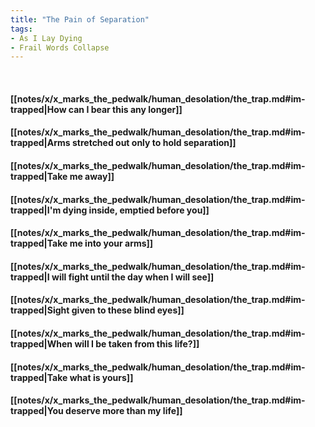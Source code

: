 ```yaml
---
title: "The Pain of Separation"
tags:
- As I Lay Dying
- Frail Words Collapse
---
```

&nbsp;
#### [[notes/x/x_marks_the_pedwalk/human_desolation/the_trap.md#im-trapped|How can I bear this any longer]]
#### [[notes/x/x_marks_the_pedwalk/human_desolation/the_trap.md#im-trapped|Arms stretched out only to hold separation]]
#### [[notes/x/x_marks_the_pedwalk/human_desolation/the_trap.md#im-trapped|Take me away]]
#### [[notes/x/x_marks_the_pedwalk/human_desolation/the_trap.md#im-trapped|I'm dying inside, emptied before you]]
#### [[notes/x/x_marks_the_pedwalk/human_desolation/the_trap.md#im-trapped|Take me into your arms]]
#### [[notes/x/x_marks_the_pedwalk/human_desolation/the_trap.md#im-trapped|I will fight until the day when I will see]]
#### [[notes/x/x_marks_the_pedwalk/human_desolation/the_trap.md#im-trapped|Sight given to these blind eyes]]
#### [[notes/x/x_marks_the_pedwalk/human_desolation/the_trap.md#im-trapped|When will I be taken from this life?]]
#### [[notes/x/x_marks_the_pedwalk/human_desolation/the_trap.md#im-trapped|Take what is yours]]
#### [[notes/x/x_marks_the_pedwalk/human_desolation/the_trap.md#im-trapped|You deserve more than my life]]
